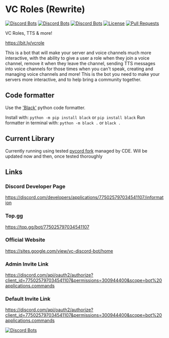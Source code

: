 # VC Roles (Rewrite)

[![Discord Bots](https://top.gg/api/widget/status/775025797034541107.svg)](https://top.gg/bot/775025797034541107)
[![Discord Bots](https://top.gg/api/widget/servers/775025797034541107.svg?noavatar=true)](https://top.gg/bot/775025797034541107)
[![Discord Bots](https://top.gg/api/widget/owner/775025797034541107.svg?noavatar=true)](https://top.gg/bot/775025797034541107)
[![License](https://img.shields.io/badge/license-Apache%202.0%20with%20Commons%20Clause-blue)](https://commonsclause.com/)
[![Pull Requests](https://img.shields.io/badge/Pull%20Requests-Welcome!-brightgreen)](https://github.com/CDESamBotDev/VCRoles/pulls)

VC Roles, TTS & more!

https://bit.ly/vcrole

This is a bot that will make your server and voice channels much more interactive, with the ability to give a user a role when they join a voice channel, remove it when they leave the channel, sending TTS messages into voice channels for those times when you can't speak, creating and managing voice channels and more! This is the bot you need to make your servers more interactive, and to help bring a community together.

## Code formatter

Use the ['Black'](https://black.readthedocs.io/en/stable/getting_started.html) python code formatter.

Install with: `python -m pip install black` or `pip install black`
Run formatter in terminal with: `python -m black .` or `black .`

## Current Library

Currently running using tested [pycord fork](https://github.com/CDE90/pycord) managed by CDE.
 Will be updated now and then, once tested thoroughly

## Links

### Discord Developer Page

https://discord.com/developers/applications/775025797034541107/information

### Top.gg

https://top.gg/bot/775025797034541107

### Official Website

https://sites.google.com/view/vc-discord-bot/home

### Admin Invite Link

https://discord.com/api/oauth2/authorize?client_id=775025797034541107&permissions=300944400&scope=bot%20applications.commands

### Default Invite Link

https://discord.com/api/oauth2/authorize?client_id=775025797034541107&permissions=300944400&scope=bot%20applications.commands

[![Discord Bots](https://top.gg/api/widget/775025797034541107.svg)](https://top.gg/bot/775025797034541107)
